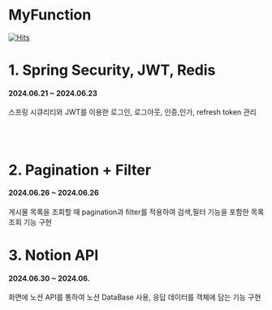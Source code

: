# MyFunction
[![Hits](https://hits.seeyoufarm.com/api/count/incr/badge.svg?url=https%3A%2F%2Fgithub.com%2Fdaersh%2FMyFunction&count_bg=%2379C83D&title_bg=%23555555&icon=&icon_color=%23E7E7E7&title=hits&edge_flat=false)](https://hits.seeyoufarm.com)

# 1. Spring Security, JWT, Redis
#### 2024.06.21 ~ 2024.06.23
스프링 시큐리티와 JWT를 이용한 로그인, 로그아웃, 인증,인가, refresh token 관리

<br>
<br>

# 2. Pagination + Filter
#### 2024.06.26 ~ 2024.06.26
게시물 목록을 조회할 때 pagination과 filter를 적용하여 검색,필터 기능을 포함한 목록 조회 기능 구현

# 3. Notion API 
#### 2024.06.30 ~ 2024.06. 
화면에 노션 API를 통하여 노션 DataBase 사용, 응답 데이터를 객체에 담는 기능 구현
